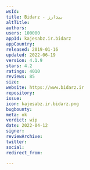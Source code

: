 ```yaml
---
wsId: 
title: Bidarz - بیدارز
altTitle: 
authors: 
users: 100000
appId: kajesabz.ir.bidarz
appCountry: 
released: 2019-01-16
updated: 2022-06-19
version: 4.1.9
stars: 4.2
ratings: 4010
reviews: 85
size: 
website: https://www.bidarz.ir
repository: 
issue: 
icon: kajesabz.ir.bidarz.png
bugbounty: 
meta: ok
verdict: wip
date: 2022-04-12
signer: 
reviewArchive: 
twitter: 
social: 
redirect_from: 

---
```


